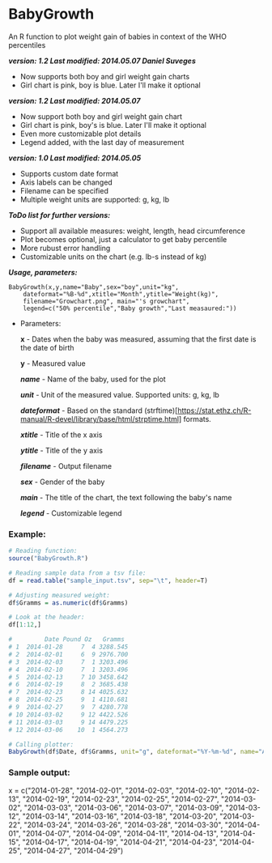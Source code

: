 BabyGrowth
==========

An R function to plot weight gain of babies in context of the WHO percentiles

___version: 1.2 Last modified: 2014.05.07 Daniel Suveges___
* Now supports both boy and girl weight gain charts
* Girl chart is pink, boy is blue. Later I'll make it optional

___version: 1.2 Last modified: 2014.05.07___
* Now support both boy and girl weight gain chart
* Girl chart is pink, boy's is blue. Later I'll make it optional
* Even more customizable plot details
* Legend added, with the last day of measurement

___version: 1.0 Last modified: 2014.05.05___
* Supports custom date format
* Axis labels can be changed
* Filename can be specified
* Multiple weight units are supported: g, kg, lb

___ToDo list for further versions:___
* Support all available measures: weight, length, head circumference
* Plot becomes optional, just a calculator to get baby percentile
* More rubust error handling
* Customizable units on the chart (e.g. lb-s instead of kg)

___Usage, parameters:___
```
BabyGrowth(x,y,name="Baby",sex="boy",unit="kg",
    dateformat="%B-%d",xtitle="Month",ytitle="Weight(kg)",
    filename="Growchart.png", main="'s growchart",
    legend=c("50% percentile","Baby growth","Last measaured:"))
```
* Parameters:

   __x__ - Dates when the baby was measured, assuming that the first date is the date of birth

   __y__ - Measured value
   
   ___name___ - Name of the baby, used for the plot
   
   ___unit___ - Unit of the measured value. Supported units: g, kg, lb
   
   ___dateformat___ - Based on the standard (strftime)[https://stat.ethz.ch/R-manual/R-devel/library/base/html/strptime.html] formats.
   
   ___xtitle___ - Title of the x axis

  ___ytitle___ - Title of the y axis
  
  ___filename___ - Output filename
  
  ___sex___ - Gender of the baby
  
  ___main___ - The title of the chart, the text following the baby's name
  
  ___legend___ - Customizable legend
  
### Example:

```R
# Reading function:
source("BabyGrowth.R")

# Reading sample data from a tsv file:
df = read.table("sample_input.tsv", sep="\t", header=T)

# Adjusting measured weight:
df$Gramms = as.numeric(df$Gramms)

# Look at the header:
df[1:12,]

#         Date Pound Oz   Gramms
# 1  2014-01-28     7  4 3288.545
# 2  2014-02-01     6  9 2976.700
# 3  2014-02-03     7  1 3203.496
# 4  2014-02-10     7  1 3203.496
# 5  2014-02-13     7 10 3458.642
# 6  2014-02-19     8  2 3685.438
# 7  2014-02-23     8 14 4025.632
# 8  2014-02-25     9  1 4110.681
# 9  2014-02-27     9  7 4280.778
# 10 2014-03-02     9 12 4422.526
# 11 2014-03-03     9 14 4479.225
# 12 2014-03-06    10  1 4564.273

# Calling plotter:
BabyGrowth(df$Date, df$Gramms, unit="g", dateformat="%Y-%m-%d", name="Aron", xtitle="Month", ytitle="Weight (kg)")

```

### Sample output:


x = c("2014-01-28", 
"2014-02-01", 
"2014-02-03", 
"2014-02-10", 
"2014-02-13", 
"2014-02-19", 
"2014-02-23", 
"2014-02-25", 
"2014-02-27", 
"2014-03-02", 
"2014-03-03", 
"2014-03-06", 
"2014-03-07", 
"2014-03-09", 
"2014-03-12", 
"2014-03-14", 
"2014-03-16", 
"2014-03-18", 
"2014-03-20", 
"2014-03-22", 
"2014-03-24", 
"2014-03-26", 
"2014-03-28", 
"2014-03-30", 
"2014-04-01", 
"2014-04-07", 
"2014-04-09", 
"2014-04-11", 
"2014-04-13", 
"2014-04-15", 
"2014-04-17", 
"2014-04-19", 
"2014-04-21", 
"2014-04-23", 
"2014-04-25", 
"2014-04-27", 
"2014-04-29")